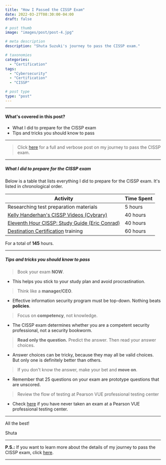 ```yaml
---
title: "How I Passed the CISSP Exam"
date: 2022-03-27T08:30:00-04:00
draft: false

# post thumb
image: "images/post/post-4.jpg"

# meta description
description: "Shuta Suzuki's journey to pass the CISSP exam."

# taxonomies
categories:
  - "Certification"
tags:
  - "Cybersecurity"
  - "Certification"
  - "CISSP"

# post type
type: "post"
---
```


<hr>

#### What's covered in this post?

* What I did to prepare for the CISSP exam
* Tips and tricks you should know to pass

<hr>

> Click [here](https://shutasuzuki.com/blog/cissp-full/) for a full and verbose post on my journey to pass the CISSP exam.

<hr>

##### What I did to prepare for the CISSP exam

Below is a table that lists everything I did to prepare for the CISSP exam. It's listed in chronological order.

**Activity** | **Time Spent** 
--- | --- 
Researching test preparation materials | 5 hours
[Kelly Handerhan's CISSP Videos (Cybrary)](https://www.cybrary.it/course/cissp/) | 40 hours
[Eleventh Hour CISSP: Study Guide (Eric Conrad)](https://amzn.to/3E1opOn) | 40 hours
[Destination Certification](https://www.destcert.com/) training | 60 hours

For a total of **145** hours.

<hr>

##### Tips and tricks you should know to pass

> Book your exam **NOW**.
* This helps you stick to your study plan and avoid procrastination.

> Think like a **manager/CEO**.
* Effective information security program must be top-down. Nothing beats **policies**.

> Focus on **competency**, not knowledge.
* The CISSP exam determines whether you are a competent security professional, not a security bookworm.

> **Read only the question.** Predict the answer. Then read your answer choices.
* Answer choices can be tricky, because they may all be valid choices. But only one is definitely better than others.

> If you don't know the answer, make your bet and **move on**.
* Remember that 25 questions on your exam are prototype questions that are unscored.

> Review the flow of testing at Pearson VUE professional testing center
* Check [here](https://www.youtube.com/watch?v=MlQr9Meee0I) if you have never taken an exam at a Pearson VUE professional testing center.

<hr>

All the best!

Shuta

<hr>

**P.S.:** If you want to learn more about the details of my journey to pass the CISSP exam, click [here](https://shutasuzuki.com/blog/cissp-full/).

<hr>
